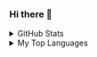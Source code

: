 ### Hi there 👋

<!--
**Eruanne2/Eruanne2** is a ✨ _special_ ✨ repository because its `README.md` (this file) appears on your GitHub profile.

Here are some ideas to get you started:

- 🔭 I’m currently working on ...
- 🌱 I’m currently learning ...
- 👯 I’m looking to collaborate on ...
- 🤔 I’m looking for help with ...
- 💬 Ask me about ...
- 📫 How to reach me: ...
- 😄 Pronouns: ...
- ⚡ Fun fact: ...
-->

<details closed>
  <summary>GitHub Stats</summary>
  <br>
  
  [![Top Languages](https://github-readme-stats.vercel.app/api/top-langs/?username=Eruanne2)](https://github.com/Eruanne2/github-readme-stats)
  
</details>

<details closed>
  <summary>My Top Languages</summary>
  <br>
  
  [![GitHub stats](https://github-readme-stats.vercel.app/api?username=Eruanne2)](https://github.com/Eruanne2/github-readme-stats)
  
</details>
